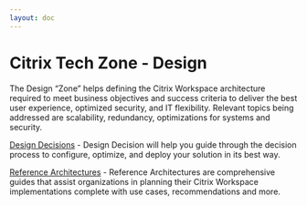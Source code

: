 ```yaml
---
layout: doc
---
```

# Citrix Tech Zone - Design

The Design “Zone” helps defining the Citrix Workspace architecture required to meet business objectives and success criteria to deliver the best user experience, optimized security, and IT flexibility. Relevant topics being addressed are scalability, redundancy, optimizations for systems and security.

[Design Decisions](/en-us/tech-zone/design/design-decisions.html) - Design Decision will help you guide through the decision process to configure, optimize, and deploy your solution in its best way.

[Reference Architectures](/en-us/tech-zone/design/reference-architectures.html) - Reference Architectures are comprehensive guides that assist organizations in planning their Citrix Workspace implementations complete with use cases, recommendations and more.
